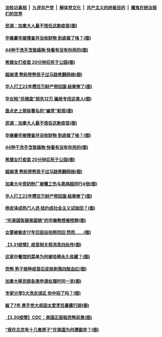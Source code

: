 

####  [法轮功真相](../../../../basic/blob/master/README.md?t=04030601) &nbsp;|&nbsp; [九评共产党](../../../../9ping.md/blob/master/README.md?t=04030601) &nbsp;|&nbsp; [解体党文化](../../../../jtdwh.md/blob/master/README.md?t=04030601)  &nbsp;|&nbsp; [共产主义的终极目的](../../../../gczydzjmd.md/blob/master/README.md?t=04030601) &nbsp;|&nbsp; [魔鬼在统治我们的世界](../../../../mgztzwmdsj.md/blob/master/README.md?t=04030601) 

#### [民调：加拿大人最不信任这款疫苗(图)](../pages/p3/967556.md?t=04030601) 

#### [华裔豪宅被搜查并没收财物 到底做了啥？(图)](../pages/p3/967502.md?t=04030601) 

#### [44种干洗手含致癌物 快看有没有你用的(图)](../pages/p3/967476.md?t=04030601) 

#### [希腊女打疫苗 20分钟后死于公园(图)](../pages/p3/967474.md?t=04030601) 

#### [超崩溃 熊妈带熊孩子过马路笑翻网络(图)](../pages/p3/967451.md?t=04030601) 

#### [华人打工22年攒百万财产带回国 结果惨了(图)](../pages/p3/967438.md?t=04030601) 

#### [华女陷“杀猪盘”损失12万 骗局专找这类人(图)](../pages/p3/967578.md?t=04030601) 

#### [盘点史上那些著名的“幽灵”航班(图)](../pages/p3/967567.md?t=04030601) 

#### [民调：加拿大人最不信任这款疫苗(图)](../pages/p3/967556.md?t=04030601) 

#### [华裔豪宅被搜查并没收财物 到底做了啥？(图)](../pages/p3/967502.md?t=04030601) 

#### [44种干洗手含致癌物 快看有没有你用的(图)](../pages/p3/967476.md?t=04030601) 

#### [希腊女打疫苗 20分钟后死于公园(图)](../pages/p3/967474.md?t=04030601) 

#### [超崩溃 熊妈带熊孩子过马路笑翻网络(图)](../pages/p3/967451.md?t=04030601) 

#### [加拿大中资奶粉厂被曝工伤与患病超同行4倍(图)](../pages/p3/967453.md?t=04030601) 

#### [华人打工22年攒百万财产带回国 结果惨了(图)](../pages/p3/967438.md?t=04030601) 

#### [杨安泽成热门人选 纽约成社会主义试验田？(图)](../pages/p3/967394.md?t=04030601) 

#### [“吃美国饭砸美国锅”的华裔教授被控罪(图)](../pages/p3/967375.md?t=04030601) 

#### [女婴被偷走17年后因自拍照找回 然而……(图)](../pages/p3/967371.md?t=04030601) 

#### [【3.31疫情】疫苗相关假消息四处传(图)](../pages/p3/967364.md?t=04030601) 

#### [这家中餐馆的菜单为何被哈佛永久收藏？(图)](../pages/p3/967349.md?t=04030601) 

#### [恐怖 男子接种疫苗后皮肤剥落四肢血红(图)](../pages/p3/967338.md?t=04030601) 

#### [加拿大移民部各类申请处理时间一览(图)](../pages/p3/967304.md?t=04030601) 

#### [专家分享5大洗衣误区 你中招了吗？(图)](../pages/p3/967300.md?t=04030601) 

#### [躲了7年 黑手党大叔因太爱烹饪暴露行踪(图)](../pages/p3/967249.md?t=04030601) 

#### [【3.30疫情】CDC：美国正面临恐怖前景(图)](../pages/p3/967247.md?t=04030601) 

#### [“我在北京有十几套房子”在美国为何遭鄙弃？(图)](../pages/p3/966855.md?t=04030601) 

